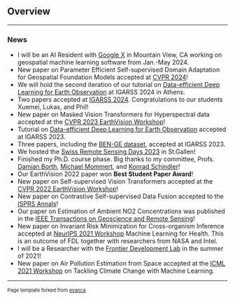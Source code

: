 ## Overview

---

### News

* I will be an AI Resident with <a href="https://x.company">Google X</a> in Mountain View, CA working on geospatial machine learning software from Jan.-May 2024.
* New paper on Parameter Efficient Self-supervised Domain Adaptation for Geospatial Foundation Models accepted at <a href="https://cvpr.thecvf.com">CVPR 2024</a>!
* We will hold the second iteration of our tutorial on <a href="https://github.com/HSG-AIML/igarss-tutorial">Data-efficient Deep Learning for Earth Observation</a> at IGARSS 2024 in Athens.
* Two papers accepted at <a href="https://www.2024.ieeeigarss.org">IGARSS 2024</a>. Congratulations to our students Xuemei, Lukas, and Phil!
* New paper on Masked Vision Transformers for Hyperspectral data accepted at the <a href="https://www.grss-ieee.org/events/earthvision-2023/">CVPR 2023 EarthVision Workshop</a>!
* Tutorial on <a href="https://github.com/HSG-AIML/igarss-tutorial">Data-efficient Deep Learning for Earth Observation</a> accepted at IGARSS 2023.
* Three papers, including the <a href="https://arxiv.org/abs/2307.01741">BEN-GE dataset</a>, accepted at IGARSS 2023.
* We hosted the <a href="https://swiss-remote-sensing-days.github.io/">Swiss Remote Sensing Days 2023</a> in St.Gallen!
* Finished my Ph.D. course phase. Big thanks to my committee, Profs. <a href="https://ics.unisg.ch/chairs/damian-borth-artificial-intelligence-and-machine-learning/">Damian Borth</a>, <a href="https://www.hft-stuttgart.com/p/michael-mommert">Michael Mommert</a>, and <a href="https://prs.igp.ethz.ch">Konrad Schindler</a>!
* Our EarthVision 2022 paper won **Best Student Paper Award**!
* New paper on Self-supervised Vision Transformers accepted at the <a href="https://www.grss-ieee.org/events/earthvision-2022/">CVPR 2022 EarthVision Workshop</a>!
* New paper on Contrastive Self-supervised Data Fusion accepted to the <a href="https://isprs-annals.copernicus.org/articles/V-3-2022/705/2022/isprs-annals-V-3-2022-705-2022.pdf">ISPRS Annals</a>!
* Our paper on Estimation of Ambient NO2 Concentrations was published in the <a href="https://ieeexplore.ieee.org/abstract/document/9738606">IEEE Transactions on Geoscience and Remote Sensing</a>!
* New paper on Invariant Risk Minimization for Cross-organism Inference accepted at <a href="https://ml4h.cc/2021/">NeurIPS 2021 Workshop</a> Machine Learning for Health. This is an outcome of FDL together with researchers from NASA and Intel. 
* I will be a Researcher with the <a href="https://frontierdevelopmentlab.org">Frontier Development Lab</a> in the summer of 2021!
* New paper on Air Pollution Estimation from Space accepted at the <a href="https://www.climatechange.ai/events/icml2021">ICML 2021 Workshop</a> on Tackling Climate Change with Machine Learning.

---
<p style="font-size:11px">Page template forked from <a href="https://github.com/evanca/quick-portfolio">evanca</a></p>
<!-- Remove above link if you don't want to attibute -->
